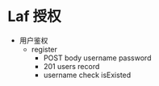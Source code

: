 # Laf 授权

- 用户鉴权
    - register
        - POST body username password
        - 201 users record
        - username check isExisted